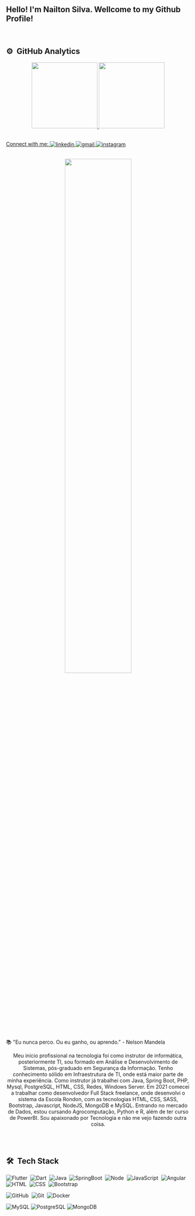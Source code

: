 <p align="center" color=green>
  
## Hello! I'm Nailton Silva. Wellcome to my Github Profile!

</p>

<br>

## ⚙️ &nbsp;GitHub Analytics

<div align="center">
  <a href="https://github.com/nailtonssantos">
  <img height="180em" src="https://github-readme-stats.vercel.app/api?username=nailtonssantos&show_icons=true&theme=dark&include_all_commits=true&count_private=true"/>
  <img height="180em" src="https://github-readme-stats.vercel.app/api/top-langs/?username=nailtonssantos&layout=compact&langs_count=7&theme=dark"/>
</div>

<br>
  
<p align="left">
  Connect with me:
  <a href="https://www.linkedin.com/in/nailtonssantos/" target="_blank">
    <img align="center" src="https://img.shields.io/badge/-Nailtonssantos-05122A?style=flat&logo=linkedin" alt="linkedin"/>
  </a>
  <a href="mailto:devnailton@gmail.com" target="_blank">
    <img align="center" src="https://img.shields.io/badge/-Dev_Nailton-05122A?style=flat&logo=gmail" alt="gmail"/> 
  </a>
  <a href="https://www.instagram.com/naillton_/" target="_blank">
    <img align="center" src="https://img.shields.io/badge/-naillton_-05122A?style=flat&logo=instagram" alt="instagram"/>
  </a>
</p>

<br>

<div align="center">

<img width="60%" height="60%" src="https://raw.githubusercontent.com/Giphy/GiphyAPI/master/api_giphy_header.gif"/>

<br><br>
<p align="justify">
📚 "Eu nunca perco. Ou eu ganho, ou aprendo." - Nelson Mandela

Meu início profissional na tecnologia foi como instrutor de informática, posteriormente TI, sou formado em Análise e Desenvolvimento de Sistemas, pós-graduado em Segurança da Informação. Tenho conhecimento sólido em Infraestrutura de TI, onde está maior parte de minha experiência. Como instrutor já trabalhei com Java, Spring Boot, PHP, Mysql, PostgreSQL, HTML, CSS, Redes, Windows Server. Em 2021 comecei a trabalhar como desenvolvedor Full Stack freelance, onde desenvolvi o sistema da Escola Rondon, com as tecnologias HTML, CSS, SASS, Bootstrap, Javascript, NodeJS, MongoDB e MySQL. Entrando no mercado de Dados, estou cursando Agrocomputação, Python e R, além de ter curso de PowerBI. Sou apaixonado por Tecnologia e não me vejo fazendo outra coisa.
</p>
</div>

  <br>

  <br>

## 🛠 &nbsp;Tech Stack

![Flutter](https://img.shields.io/badge/Flutter-%2302569B.svg?style=flat&logo=Flutter&logoColor=white)&nbsp;
![Dart](https://img.shields.io/badge/dart-%230175C2?style=flat&logo=dart&logoColor=white)&nbsp;
![Java](https://img.shields.io/badge/-Java-05122A?style=flat&logo=CoffeeScript)&nbsp;
![SpringBoot](https://img.shields.io/badge/-SpringBoot-05122A?style=flat&logo=springboot)&nbsp;
![Node](https://img.shields.io/badge/-Node-05122A?style=flat&logo=node.js)&nbsp;
![JavaScript](https://img.shields.io/badge/-JavaScript-05122A?style=flat&logo=javascript)&nbsp;
![Angular](https://img.shields.io/badge/-Angular-05122A?style=flat&logo=Angular)&nbsp;
![HTML](https://img.shields.io/badge/-HTML-05122A?style=flat&logo=HTML5)&nbsp;
![CSS](https://img.shields.io/badge/-CSS-05122A?style=flat&logo=CSS3&logoColor=1572B6)&nbsp;
![Bootstrap](https://img.shields.io/badge/-Bootstrap-05122A?style=flat&logo=bootstrap&logoColor=1572B6)&nbsp;

![GitHub](https://img.shields.io/badge/-GitHub-05122A?style=flat&logo=github)&nbsp;
![Git](https://img.shields.io/badge/-Git-05122A?style=flat&logo=git)&nbsp;
![Docker](https://img.shields.io/badge/-Docker-05122A?style=flat&logo=docker)&nbsp;

![MySQL](https://img.shields.io/badge/-MySQL-05122A?style=flat&logo=mysql)
![PostgreSQL](https://img.shields.io/badge/-PostgreSQL-05122A?style=flat&logo=Postgresql)
![MongoDB](https://img.shields.io/badge/-MongoDB-05122A?style=flat&logo=mongodb)
  
<br>
  

